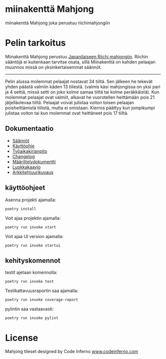 # miinakenttä Mahjong
miinakenttä Mahjong joka perustuu riichimahjongiin

# Pelin tarkoitus

Miinakenttä Mahjong perustuu [Japanilaiseen Riichi mahjongiin](https://en.wikipedia.org/wiki/Japanese_mahjong). Riichin sääntöjä ei kuitenkaan tarvitse osata, sillä Miinakenttä on kahden pelaajan muunnos missä on yksinkertaisemmat säännöt.
___

Pelin alussa molemmat pelaajat nostavat 34 tiiltä. Sen jälkeen he tekevät yhden päästä valmiin käden 13 tiilestä. (valmis käsi mahjongissa on yksi pari ja 4 settiä, missä setti on joko kolme samaa tiiltä tai kolme peräkkäistä). Kun molemmat pelaajat ovat valmiit, alkavat he vuorotellen heittämään pois 21 jäljelläolevaa tiiltä. Pelaajat voivat julistaa voiton toisen pelaajan poisheittämistä tiilistä, mutta ei omistaan. Kierros päättyy kun jompikumpi julistaa voiton tai kun molemmat ovat heittäneet pois 17 tiiltä.

## Dokumentaatio
- [Säännöt](./docs/saannot.md)
- [Käyttöohje](./docs/kayttoohje.md)
- [Työaikakirjanpito](./docs/tuntikirjanpito.md)
- [Changelog](./docs/changelog.md)
- [Määrittelydokumentti](./docs/vaatimusmaarittely.md)
- [Luokkakaavio](./docs/kuvat/luokkakaavio.png)
- [Arkkitehtuurikuvaus](./docs/arkkitehtuurikuvaus.md)
## käyttöohjeet

Asenna projekti ajamalla:
```
poetry install
```

Voit ajaa projektin ajamalla:
```
poetry run invoke start
```
Voit ajaa UI version ajamalla:
```
poetry run invoke startui
```

## kehityskomennot

testit ajetaan komennolla:
```
poetry run invoke test
```
Testikattavuusraportin saa ajamalla:
```
poetry run invoke coverage-report
```
pylintin saa vastaavasti:
```
poetry run invoke pylint
```
# License

Mahjong tileset designed by Code Inferno www.codeinferno.com
